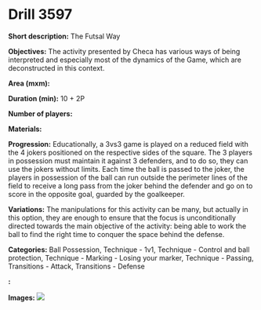 # Drill 3597

**Short description:**
The Futsal Way

**Objectives:**
The activity presented by Checa has various ways of being interpreted and especially most of the dynamics of the Game, which are deconstructed in this context.

**Area (mxm):**


**Duration (min):**
10 + 2P

**Number of players:**


**Materials:**


**Progression:**
Educationally, a 3vs3 game is played on a reduced field with the 4 jokers positioned on the respective sides of the square. The 3 players in possession must maintain it against 3 defenders, and to do so, they can use the jokers without limits. Each time the ball is passed to the joker, the players in possession of the ball can run outside the perimeter lines of the field to receive a long pass from the joker behind the defender and go on to score in the opposite goal, guarded by the goalkeeper.

**Variations:**
The manipulations for this activity can be many, but actually in this option, they are enough to ensure that the focus is unconditionally directed towards the main objective of the activity: being able to work the ball to find the right time to conquer the space behind the defense.

**Categories:**
Ball Possession, Technique - 1v1, Technique - Control and ball protection, Technique - Marking - Losing your marker, Technique - Passing, Transitions - Attack, Transitions - Defense

**:**


**Images:**
![](https://www.coachingfutsal.com/\images\a8bec1ae-2451-4f1a-ae77-6b93e1fcd649_checa23new.png)

